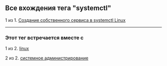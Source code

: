 ## Все вхождения тега "systemctl"
1 из 1. [Создание собственного сервиса в systemctl Linux](./2020-11-28_custom_service.md)


---

### Этот тег встречается вместе с


1 из 2. [linux](./meta_linux.md)

2 из 2. [системное администрирование](./meta_sistemnoe_administrirovanie.md)

